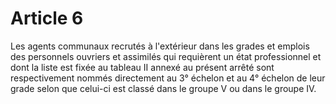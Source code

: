 # Article 6

Les agents communaux recrutés à l'extérieur dans les grades et emplois des personnels ouvriers et assimilés qui requièrent un état professionnel et dont la liste est fixée au tableau II annexé au présent arrêté sont respectivement nommés directement au 3° échelon et au 4° échelon de leur grade selon que celui-ci est classé dans le groupe V ou dans le groupe IV.
